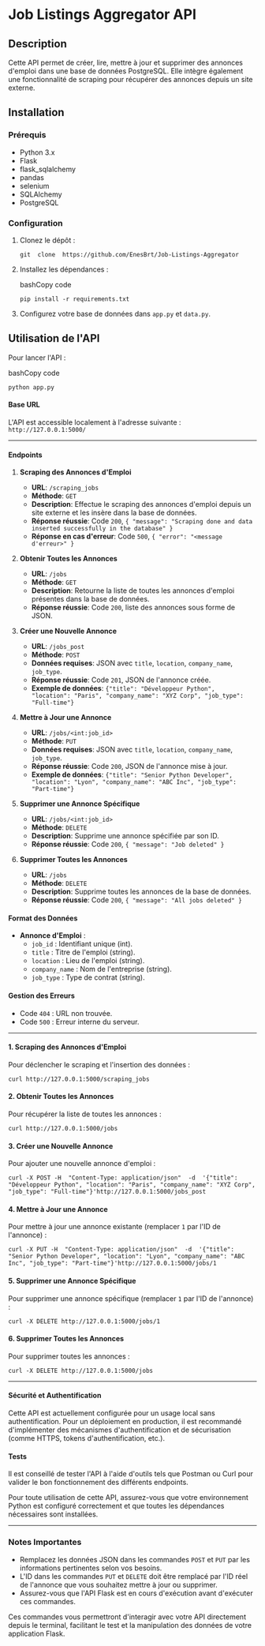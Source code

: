 # Job Listings Aggregator API

## Description

Cette API permet de créer, lire, mettre à jour et supprimer des annonces d'emploi dans une base de données PostgreSQL. Elle intègre également une fonctionnalité de scraping pour récupérer des annonces depuis un site externe.

## Installation

### Prérequis

-   Python 3.x
-	Flask
-   flask_sqlalchemy
-	pandas
-	selenium
-	SQLAlchemy
-	PostgreSQL

### Configuration

1.  Clonez le dépôt :
    
    `git  clone  https://github.com/EnesBrt/Job-Listings-Aggregator`
    
2.  Installez les dépendances :
    
    bashCopy code
    
    `pip install -r requirements.txt`
    
3.  Configurez votre base de données dans `app.py` et `data.py`.
    

## Utilisation de l'API

Pour lancer l'API :

bashCopy code

`python app.py`

#### Base URL

L'API est accessible localement à l'adresse suivante : `http://127.0.0.1:5000/`

---
#### Endpoints

1.  **Scraping des Annonces d'Emploi**
    
    -   **URL**: `/scraping_jobs`
    -   **Méthode**: `GET`
    -   **Description**: Effectue le scraping des annonces d'emploi depuis un site externe et les insère dans la base de données.
    -   **Réponse réussie**: Code `200`, `{ "message": "Scraping done and data inserted successfully in the database" }`
    -   **Réponse en cas d'erreur**: Code `500`, `{ "error": "<message d'erreur>" }`
2.  **Obtenir Toutes les Annonces**
    
    -   **URL**: `/jobs`
    -   **Méthode**: `GET`
    -   **Description**: Retourne la liste de toutes les annonces d'emploi présentes dans la base de données.
    -   **Réponse réussie**: Code `200`, liste des annonces sous forme de JSON.
3.  **Créer une Nouvelle Annonce**
    
    -   **URL**: `/jobs_post`
    -   **Méthode**: `POST`
    -   **Données requises**: JSON avec `title`, `location`, `company_name`, `job_type`.
    -   **Réponse réussie**: Code `201`, JSON de l'annonce créée.
    -   **Exemple de données**: `{"title": "Développeur Python", "location": "Paris", "company_name": "XYZ Corp", "job_type": "Full-time"}`
4.  **Mettre à Jour une Annonce**
    
    -   **URL**: `/jobs/<int:job_id>`
    -   **Méthode**: `PUT`
    -   **Données requises**: JSON avec `title`, `location`, `company_name`, `job_type`.
    -   **Réponse réussie**: Code `200`, JSON de l'annonce mise à jour.
    -   **Exemple de données**: `{"title": "Senior Python Developer", "location": "Lyon", "company_name": "ABC Inc", "job_type": "Part-time"}`
5.  **Supprimer une Annonce Spécifique**
    
    -   **URL**: `/jobs/<int:job_id>`
    -   **Méthode**: `DELETE`
    -   **Description**: Supprime une annonce spécifiée par son ID.
    -   **Réponse réussie**: Code `200`, `{ "message": "Job deleted" }`
6.  **Supprimer Toutes les Annonces**
    
    -   **URL**: `/jobs`
    -   **Méthode**: `DELETE`
    -   **Description**: Supprime toutes les annonces de la base de données.
    -   **Réponse réussie**: Code `200`, `{ "message": "All jobs deleted" }`

#### Format des Données

-   **Annonce d'Emploi** :
    -   `job_id` : Identifiant unique (int).
    -   `title` : Titre de l'emploi (string).
    -   `location` : Lieu de l'emploi (string).
    -   `company_name` : Nom de l'entreprise (string).
    -   `job_type` : Type de contrat (string).

#### Gestion des Erreurs

-   Code `404` : URL non trouvée.
-   Code `500` : Erreur interne du serveur.

---
#### 1. Scraping des Annonces d'Emploi

Pour déclencher le scraping et l'insertion des données :

`curl http://127.0.0.1:5000/scraping_jobs`

#### 2. Obtenir Toutes les Annonces

Pour récupérer la liste de toutes les annonces :

`curl http://127.0.0.1:5000/jobs`

#### 3. Créer une Nouvelle Annonce

Pour ajouter une nouvelle annonce d'emploi :

`curl -X POST -H  "Content-Type: application/json"  -d  '{"title": "Développeur Python", "location": "Paris", "company_name": "XYZ Corp", "job_type": "Full-time"}'http://127.0.0.1:5000/jobs_post`

#### 4. Mettre à Jour une Annonce

Pour mettre à jour une annonce existante (remplacer `1` par l'ID de l'annonce) :

`curl -X PUT -H  "Content-Type: application/json"  -d  '{"title": "Senior Python Developer", "location": "Lyon", "company_name": "ABC Inc", "job_type": "Part-time"}'http://127.0.0.1:5000/jobs/1`

#### 5. Supprimer une Annonce Spécifique

Pour supprimer une annonce spécifique (remplacer `1` par l'ID de l'annonce) :

`curl -X DELETE http://127.0.0.1:5000/jobs/1`

#### 6. Supprimer Toutes les Annonces

Pour supprimer toutes les annonces :

`curl -X DELETE http://127.0.0.1:5000/jobs`

---
#### Sécurité et Authentification

Cette API est actuellement configurée pour un usage local sans authentification. Pour un déploiement en production, il est recommandé d'implémenter des mécanismes d'authentification et de sécurisation (comme HTTPS, tokens d'authentification, etc.).

#### Tests

Il est conseillé de tester l'API à l'aide d'outils tels que Postman ou Curl pour valider le bon fonctionnement des différents endpoints.

Pour toute utilisation de cette API, assurez-vous que votre environnement Python est configuré correctement et que toutes les dépendances nécessaires sont installées.

---
### Notes Importantes

-   Remplacez les données JSON dans les commandes `POST` et `PUT` par les informations pertinentes selon vos besoins.
-   L'ID dans les commandes `PUT` et `DELETE` doit être remplacé par l'ID réel de l'annonce que vous souhaitez mettre à jour ou supprimer.
-   Assurez-vous que l'API Flask est en cours d'exécution avant d'exécuter ces commandes.

Ces commandes vous permettront d'interagir avec votre API directement depuis le terminal, facilitant le test et la manipulation des données de votre application Flask.
